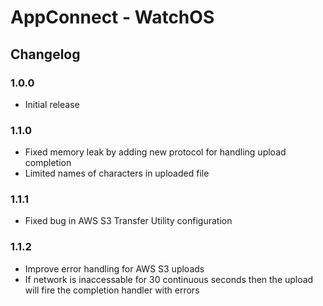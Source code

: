 # AppConnect - WatchOS

## Changelog

### 1.0.0
- Initial release

### 1.1.0
- Fixed memory leak by adding new protocol for handling upload completion
- Limited names of characters in uploaded file

### 1.1.1
- Fixed bug in AWS S3 Transfer Utility configuration

### 1.1.2
- Improve error handling for AWS S3 uploads
- If network is inaccessable for 30 continuous seconds then the upload will fire the completion handler with errors
